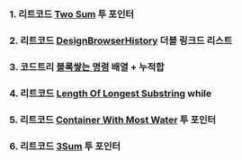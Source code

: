 ### 1. 리트코드 [Two Sum](https://leetcode.com/problems/two-sum/description/) 투 포인터

### 2. 리트코드 [DesignBrowserHistory](https://leetcode.com/problems/design-browser-history/) 더블 링크드 리스트

### 3. 코드트리 [블록쌓는 명령](https://www.codetree.ai/training-field/search/problems/block-stacking-commands/description?page=1&pageSize=20&tier=10%2C11) 배열 + 누적합

### 4. 리트코드 [Length Of Longest Substring](https://leetcode.com/problems/longest-substring-without-repeating-characters/description/) while

### 5. 리트코드 [Container With Most Water](https://leetcode.com/problems/container-with-most-water/description/) 투 포인터

### 6. 리트코드 [3Sum](https://leetcode.com/problems/3sum/description/) 투 포인터
